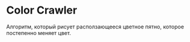 # Color Crawler

Алгоритм, который рисует расползающееся цветное пятно, которое постепенно меняет цвет.